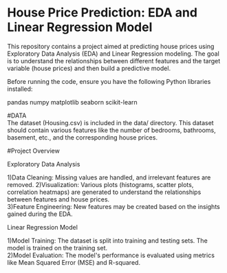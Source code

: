 
# House Price Prediction: EDA and Linear Regression Model

This repository contains a project aimed at predicting house prices using Exploratory Data Analysis (EDA) and Linear Regression modeling. The goal is to understand the relationships between different features and the target variable (house prices) and then build a predictive model.

Before running the code, ensure you have the following Python libraries installed:

pandas
numpy
matplotlib
seaborn
scikit-learn

#DATA   
The dataset (Housing.csv) is included in the data/ directory. This dataset should contain various features like the number of bedrooms, bathrooms, basement, etc., and the corresponding house prices.

#Project Overview

Exploratory Data Analysis

1)Data Cleaning: 
 Missing values are handled, and irrelevant features are removed.
2)Visualization: Various plots (histograms, scatter plots, correlation heatmaps) are generated to understand the relationships between features and house prices.  
3)Feature Engineering: New features may be created based on the insights gained during the EDA.

Linear Regression Model

1)Model Training: The dataset is split into training and testing sets. The model is trained on the training set.  
2)Model Evaluation: The model's performance is evaluated using metrics like Mean Squared Error (MSE) and R-squared.
